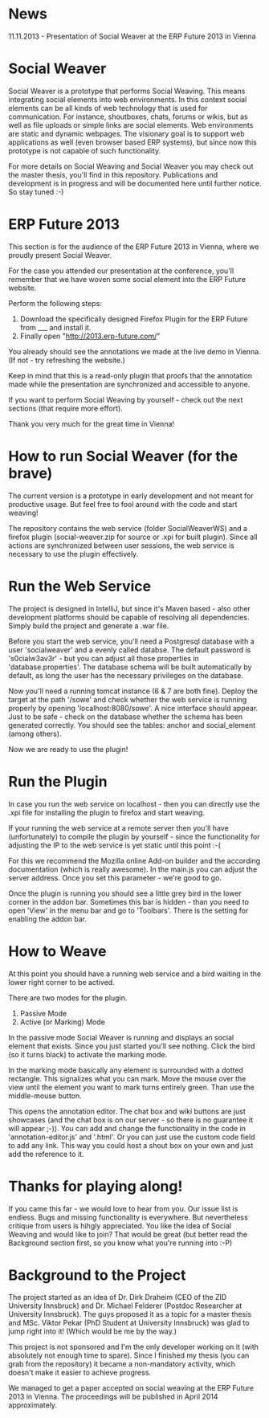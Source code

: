 News
============
11.11.2013 - Presentation of Social Weaver at the ERP Future 2013 in Vienna

Social Weaver
============

Social Weaver is a prototype that performs Social Weaving. This means integrating social elements into web environments. In this context social elements can be all kinds of web technology that is used for communication. For instance, shoutboxes, chats, forums or wikis, but as well as file uploads or simple links are social elements. 
Web environments are static and dynamic webpages. The visionary goal is to support web applications as well (even browser based ERP systems), but since now this prototype is not capable of such functionality. 

For more details on Social Weaving and Social Weaver you may check out the master thesis, you'll find in this repository. Publications and development is in progress and will be documented here until further notice. So stay tuned :-)

ERP Future 2013
================

This section is for the audience of the ERP Future 2013 in Vienna, where we proudly present Social Weaver. 

For the case you attended our presentation at the conference, you'll remember that we have woven some social element into the ERP Future website. 

Perform the following steps:

1. Download the specifically designed Firefox Plugin for the ERP Future from ___ and install it.
2. Finally open "http://2013.erp-future.com/"

You already should see the annotations we made at the live demo in Vienna. (If not - try refreshing the website.)

Keep in mind that this is a read-only plugin that proofs that the annotation made while the presentation are synchronized and accessible to anyone. 

If you want to perform Social Weaving by yourself - check out the next sections (that require more effort). 

Thank you very much for the great time in Vienna!



How to run Social Weaver (for the brave)
=========================

The current version is a prototype in early development and not meant for productive usage. But feel free to fool around with the code and start weaving!

The repository contains the web service (folder SocialWeaverWS) and a firefox plugin (social-weaver.zip for source or .xpi for built plugin). Since all actions are synchronized between user sessions, the web service is necessary to use the plugin effectively. 

Run the Web Service
================
The project is designed in IntelliJ, but since it's Maven based - also other development platforms should be capable of resolving all dependencies. Simply build the project and generate a .war file. 

Before you start the web service, you'll need a Postgresql database with a user 'socialweaver' and a evenly called databse. The default password is 's0cialw3av3r' - but you can adjust all those properties in 'database.properties'. The database schema will be built automatically by default, as long the user has the necessary privileges on the database.
 
Now you'll need a running tomcat instance (6 & 7 are both fine). Deploy the target at the path '/sowe' and check whether the web service is running properly by opening 'localhost:8080/sowe'. A nice interface should appear. Just to be safe - check on the database whether the schema has been generated correctly. You should see the tables: anchor and social_element (among others).

Now we are ready to use the plugin!

Run the Plugin
================

In case you run the web service on localhost - then you can directly use the .xpi file for installing the plugin to firefox and start weaving.

If your running the web service at a remote server then you'll have (unfortunately) to compile the plugin by yourself - since the functionality for adjusting the IP to the web service is yet static until this point :-(

For this we recommend the Mozilla online Add-on builder and the according documentation (which is really awesome). In the main.js you can adjust the server address. Once you set this parameter - we're good to go.

Once the plugin is running you should see a little grey bird in the lower corner in the addon bar. Sometimes this bar is hidden - than you need to open 'View' in the menu bar and go to 'Toolbars'. There is the setting for enabling the addon bar.

How to Weave
===============

At this point you should have a running web service and a bird waiting in the lower right corner to be actived. 

There are two modes for the plugin. 
1. Passive Mode
2. Active (or Marking) Mode

In the passive mode Social Weaver is running and displays an social element that exists. Since you just started you'll see nothing. Click the bird (so it turns black) to activate the marking mode. 

In the marking mode basically any element is surrounded with a dotted rectangle. This signalizes what you can mark. Move the mouse over the view until the element you want to mark turns entirely green. Than use the middle-mouse button. 

This opens the annotation editor. The chat box and wiki buttons are just showcases (and the chat box is on our server - so there is no guarantee it will appear ;-)). You can add and change the functionality in the code in 'annotation-editor.js' and '.html'. Or you can just use the custom code field to add any link. This way you could host a shout box on your own and just add the reference to it. 


Thanks for playing along!
==============
If you came this far - we would love to hear from you. Our issue list is endless. Bugs and missing functionality is everywhere. But nevertheless critique from users is hihgly appreciated. You like the idea of Social Weaving and would like to join? That would be great (but better read the Background section first, so you know what you're running into :-P)

Background to the Project
===============
The project started as an idea of Dr. Dirk Draheim (CEO of the ZID University Innsbruck) and Dr. Michael Felderer (Postdoc Researcher at University Innsbruck). The guys proposed it as a topic for a master thesis and MSc. Viktor Pekar (PhD Student at University Innsbruck) was glad to jump right into it! (Which would be me by the way.) 

This project is not sponsored and I'm the only developer working on it (with absolutely not enough time to spare). Since I finished my thesis (you can grab from the repository) it became a non-mandatory activity, which doesn't make it easier to achieve progress. 

We managed to get a paper accepted on social weaving at the ERP Future 2013 in Vienna. The proceedings will be published in April 2014 approximately.
